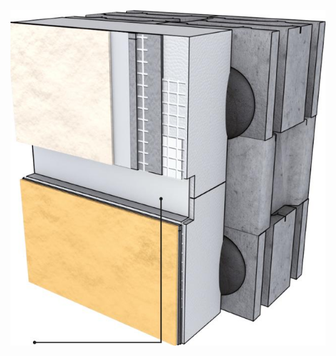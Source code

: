 ![](<images/Procédé d'isolation thermique extérieure par enduit sur polystyrène expansé - 1/_page_0_Picture_0.jpeg>)